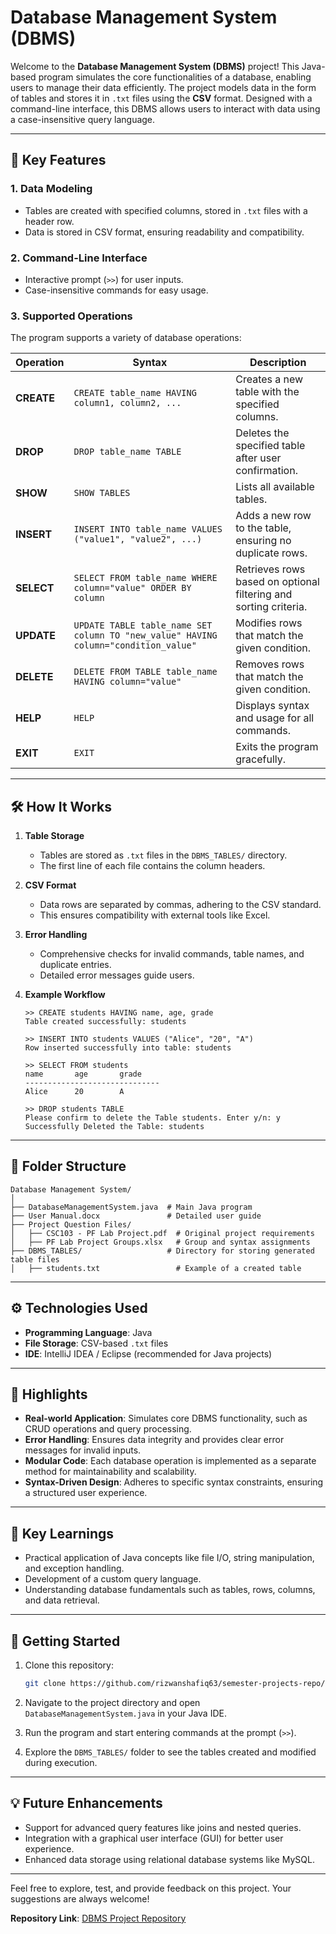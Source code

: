 # Database Management System (DBMS)

Welcome to the **Database Management System (DBMS)** project! This Java-based program simulates the core functionalities of a database, enabling users to manage their data efficiently. The project models data in the form of tables and stores it in `.txt` files using the **CSV** format. Designed with a command-line interface, this DBMS allows users to interact with data using a case-insensitive query language.

---

## 🌟 Key Features

### 1. **Data Modeling**
- Tables are created with specified columns, stored in `.txt` files with a header row.
- Data is stored in CSV format, ensuring readability and compatibility.

### 2. **Command-Line Interface**
- Interactive prompt (`>>`) for user inputs.
- Case-insensitive commands for easy usage.

### 3. **Supported Operations**
The program supports a variety of database operations:

| **Operation**   | **Syntax**                                                                                           | **Description**                                                                                         |
|------------------|-----------------------------------------------------------------------------------------------------|---------------------------------------------------------------------------------------------------------|
| **CREATE**      | `CREATE table_name HAVING column1, column2, ...`                                                    | Creates a new table with the specified columns.                                                        |
| **DROP**        | `DROP table_name TABLE`                                                                             | Deletes the specified table after user confirmation.                                                   |
| **SHOW**        | `SHOW TABLES`                                                                                       | Lists all available tables.                                                                             |
| **INSERT**      | `INSERT INTO table_name VALUES ("value1", "value2", ...)`                                         | Adds a new row to the table, ensuring no duplicate rows.                                                |
| **SELECT**      | `SELECT FROM table_name WHERE column="value" ORDER BY column`                                      | Retrieves rows based on optional filtering and sorting criteria.                                        |
| **UPDATE**      | `UPDATE TABLE table_name SET column TO "new_value" HAVING column="condition_value"`              | Modifies rows that match the given condition.                                                          |
| **DELETE**      | `DELETE FROM TABLE table_name HAVING column="value"`                                              | Removes rows that match the given condition.                                                           |
| **HELP**        | `HELP`                                                                                              | Displays syntax and usage for all commands.                                                            |
| **EXIT**        | `EXIT`                                                                                              | Exits the program gracefully.                                                                          |

---

## 🛠️ How It Works

1. **Table Storage**
   - Tables are stored as `.txt` files in the `DBMS_TABLES/` directory.
   - The first line of each file contains the column headers.

2. **CSV Format**
   - Data rows are separated by commas, adhering to the CSV standard.
   - This ensures compatibility with external tools like Excel.

3. **Error Handling**
   - Comprehensive checks for invalid commands, table names, and duplicate entries.
   - Detailed error messages guide users.

4. **Example Workflow**
   ```
   >> CREATE students HAVING name, age, grade
   Table created successfully: students

   >> INSERT INTO students VALUES ("Alice", "20", "A")
   Row inserted successfully into table: students

   >> SELECT FROM students
   name       age       grade    
   ------------------------------
   Alice      20        A        

   >> DROP students TABLE
   Please confirm to delete the Table students. Enter y/n: y
   Successfully Deleted the Table: students
   ```

---

## 📂 Folder Structure

```
Database Management System/
│
├── DatabaseManagementSystem.java  # Main Java program
├── User Manual.docx               # Detailed user guide
├── Project Question Files/
│   ├── CSC103 - PF Lab Project.pdf  # Original project requirements
│   ├── PF Lab Project Groups.xlsx   # Group and syntax assignments
├── DBMS_TABLES/                   # Directory for storing generated table files
│   ├── students.txt                 # Example of a created table
```

---

## ⚙️ Technologies Used

- **Programming Language**: Java
- **File Storage**: CSV-based `.txt` files
- **IDE**: IntelliJ IDEA / Eclipse (recommended for Java projects)

---

## 📌 Highlights

- **Real-world Application**: Simulates core DBMS functionality, such as CRUD operations and query processing.
- **Error Handling**: Ensures data integrity and provides clear error messages for invalid inputs.
- **Modular Code**: Each database operation is implemented as a separate method for maintainability and scalability.
- **Syntax-Driven Design**: Adheres to specific syntax constraints, ensuring a structured user experience.

---

## 🌱 Key Learnings

- Practical application of Java concepts like file I/O, string manipulation, and exception handling.
- Development of a custom query language.
- Understanding database fundamentals such as tables, rows, columns, and data retrieval.

---

## 🚀 Getting Started

1. Clone this repository:
   ```bash
   git clone https://github.com/rizwanshafiq63/semester-projects-repo/tree/main/2nd-semester
   ```

2. Navigate to the project directory and open `DatabaseManagementSystem.java` in your Java IDE.

3. Run the program and start entering commands at the prompt (`>>`).

4. Explore the `DBMS_TABLES/` folder to see the tables created and modified during execution.

---

## 💡 Future Enhancements

- Support for advanced query features like joins and nested queries.
- Integration with a graphical user interface (GUI) for better user experience.
- Enhanced data storage using relational database systems like MySQL.

---

Feel free to explore, test, and provide feedback on this project. Your suggestions are always welcome!

**Repository Link**: [DBMS Project Repository](https://github.com/rizwanshafiq63/semester-projects-repo/tree/main/2nd-semester/Database%20Management%20System)
